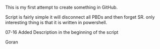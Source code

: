 This is my first attempt to create something in GitHub.

Script is fairly simple
it will disconnect all PBDs and then forget SR.
only interesting thing is that it is written in powershell.

07-16 Added Description in the beginning of the script

Goran 

